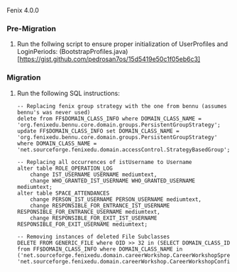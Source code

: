 Fenix 4.0.0

### Pre-Migration

1. Run the follwing script to ensure proper initialization of UserProfiles and LoginPeriods: (BootstrapProfiles.java)[https://gist.github.com/pedrosan7os/15d5419e50c1f05eb6c3]

### Migration

1. Run the following SQL instructions:

    ```
    -- Replacing fenix group strategy with the one from bennu (assumes bennu's was never used)
    delete from FF$DOMAIN_CLASS_INFO where DOMAIN_CLASS_NAME = 'org.fenixedu.bennu.core.domain.groups.PersistentGroupStrategy';
    update FF$DOMAIN_CLASS_INFO set DOMAIN_CLASS_NAME = 'org.fenixedu.bennu.core.domain.groups.PersistentGroupStrategy' where DOMAIN_CLASS_NAME = 'net.sourceforge.fenixedu.domain.accessControl.StrategyBasedGroup';

    -- Replacing all occurrences of istUsername to Username
    alter table ROLE_OPERATION_LOG
        change IST_USERNAME USERNAME mediumtext,
        change WHO_GRANTED_IST_USERNAME WHO_GRANTED_USERNAME mediumtext;
    alter table SPACE_ATTENDANCES
        change PERSON_IST_USERNAME PERSON_USERNAME mediumtext,
        change RESPONSIBLE_FOR_ENTRANCE_IST_USERNAME RESPONSIBLE_FOR_ENTRANCE_USERNAME mediumtext,
        change RESPONSIBLE_FOR_EXIT_IST_USERNAME RESPONSIBLE_FOR_EXIT_USERNAME mediumtext;

    -- Removing instances of deleted File Subclasses
    DELETE FROM GENERIC_FILE where OID >> 32 in (SELECT DOMAIN_CLASS_ID from FF$DOMAIN_CLASS_INFO where DOMAIN_CLASS_NAME in ('net.sourceforge.fenixedu.domain.careerWorkshop.CareerWorkshopSpreadsheet', 'net.sourceforge.fenixedu.domain.careerWorkshop.CareerWorkshopConfirmationSpreadsheet'));
    ```
